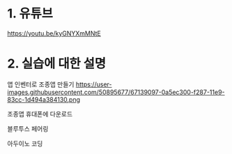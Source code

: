 # 1. 유튜브 

https://youtu.be/kyGNYXmMNtE

# 2. 실습에 대한 설명

앱 인벤터로 조종앱 만들기
https://user-images.githubusercontent.com/50895677/67139097-0a5ec300-f287-11e9-83cc-1d494a384130.png

조종앱 휴대폰에 다운로드


블루투스 페어링



아두이노 코딩

